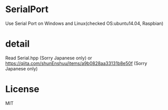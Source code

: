 # SerialPort
Use Serial Port on Windows and Linux(checked OS:ubuntu14.04, Raspbian)

# detail
Read Serial.hpp (Sorry Japanese only)
or
https://qiita.com/shunEnshuu/items/a9b0828aa33131b8e50f
(Sorry Japanese only)

# License
MIT
